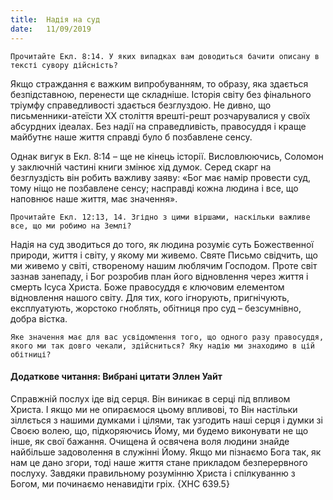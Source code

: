 ```yaml
---
title:  Надія на суд
date:   11/09/2019
---
```


`Прочитайте Екл. 8:14. У яких випадках вам доводиться бачити описану в тексті сувору дійсність?`

Якщо страждання є важким випробуванням, то образу, яка здається безпідставною, перенести ще складніше. Історія світу без фінального тріумфу справедливості здається безглуздою. Не дивно, що письменники-атеїсти ХХ століття врешті-решт розчарувалися у своїх абсурдних ідеалах. Без надії на справедливість, правосуддя і краще майбутнє наше життя справді було б позбавлене ​​сенсу.

Однак вигук в Екл. 8:14 – ще не кінець історії. Висловлюючись, Соломон у заключній частині книги змінює хід думок. Серед скарг на безглуздість він робить важливу заяву: «Бог має намір провести суд, тому ніщо не позбавлене сенсу; насправді кожна людина і все, що наповнює наше життя, має значення».

`Прочитайте Екл. 12:13, 14. Згідно з цими віршами, наскільки важливе все, що ми робимо на Землі?`

Надія на суд зводиться до того, як людина розуміє суть Божественної природи, життя і світу, у якому ми живемо. Святе Письмо свідчить, що ми живемо у світі, створеному нашим люблячим Господом. Проте світ зазнав занепаду, і Бог розробив план його відновлення через життя і смерть Ісуса Христа. Боже правосуддя є ключовим елементом відновлення нашого світу. Для тих, кого ігнорують, пригнічують, експлуатують, жорстоко гноблять, обітниця про суд – безсумнівно, добра вістка.

`Яке значення має для вас усвідомлення того, що одного разу правосуддя, якого ми так довго чекали, здійсниться? Яку надію ми знаходимо в цій обітниці?`

#### Додаткове читання: Вибрані цитати Эллен Уайт

Справжній послух іде від серця. Він виникає в серці під впливом Христа. І якщо ми не опираємося цьому впливові, то Він настільки зіллється з нашими думками і цілями, так узгодить наші серця і думки зі Своєю волею, що, підкоряючись Йому, ми будемо виконувати не що інше, як свої бажання. Очищена й освячена воля людини знайде найбільше задоволення в служінні Йому. Якщо ми пізнаємо Бога так, як нам це дано згори, тоді наше життя стане прикладом безперервного послуху. Завдяки правильному розумінню Христа і спілкуванню з Богом, ми починаємо ненавидіти гріх. {ХНС 639.5}